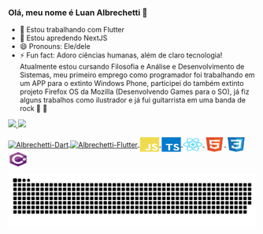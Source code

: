 ### Olá, meu nome é Luan Albrechetti 👋

- 🔭 Estou trabalhando com Flutter 
- 🌱 Estou apredendo NextJS
- 😄 Pronouns: Ele/dele
- ⚡ Fun fact: Adoro ciências humanas, além de claro tecnologia! Atualmente estou cursando Filosofia e Análise e Desenvolvimento de Sistemas, meu primeiro emprego como programador foi trabalhando em um APP para o extinto Windows Phone, participei do também extinto projeto Firefox OS da Mozilla (Desenvolvendo Games para o SO), já fiz alguns trabalhos como ilustrador e já fui guitarrista em uma banda de rock 🎸 🤘  

 <div>
  <a href="https://github.com/albrechetti">
  <img height="180em" src="https://github-readme-stats.vercel.app/api?username=albrechetti&show_icons=true&theme=tokyonight&include_all_commits=true&count_private=true"/>
  <img height="180em" src="https://github-readme-stats.vercel.app/api/top-langs/?username=albrechetti&layout=compact&langs_count=7&theme=tokyonight"/>
</div>

  <div style="display: inline_block"><br>
  <img align="center" alt="Albrechetti-Dart" height="30" width="40" src="https://cdn.jsdelivr.net/gh/devicons/devicon/icons/dart/dart-original.svg">
  <img align="center" alt="Albrechetti-Flutter" height="30" width="40" src="https://cdn.jsdelivr.net/gh/devicons/devicon/icons/flutter/flutter-original.svg">

  <img align="center" alt="Albrechetti-Js" height="30" width="40" src="https://raw.githubusercontent.com/devicons/devicon/master/icons/javascript/javascript-plain.svg">
  <img align="center" alt="Albrechetti-Ts" height="30" width="40" src="https://raw.githubusercontent.com/devicons/devicon/master/icons/typescript/typescript-plain.svg">
  <img align="center" alt="Albrechetti-React" height="30" width="40" src="https://raw.githubusercontent.com/devicons/devicon/master/icons/react/react-original.svg">
  <img align="center" alt="Albrechetti-HTML" height="30" width="40" src="https://raw.githubusercontent.com/devicons/devicon/master/icons/html5/html5-original.svg">
  <img align="center" alt="Albrechetti-CSS" height="30" width="40" src="https://raw.githubusercontent.com/devicons/devicon/master/icons/css3/css3-original.svg">
  <img align="center" alt="Albrechetti-Csharp" height="30" width="40" src="https://raw.githubusercontent.com/devicons/devicon/master/icons/csharp/csharp-original.svg">
   
  ![Snake animation](https://github.com/albrechetti/albrechetti/blob/output/github-contribution-grid-snake.svg)
</div>



